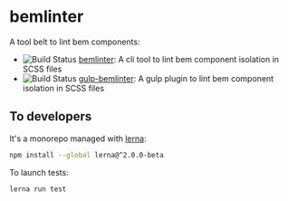 bemlinter
======

A tool belt to lint bem components:

 * ![Build Status](https://travis-ci.org/M6Web/bemlinter.svg?branch=master) [bemlinter](https://github.com/M6Web/bemlinter/blob/master/packages/bemlinter/README.md): A cli tool to lint bem component isolation in SCSS files
 * ![Build Status](https://travis-ci.org/M6Web/bemlinter.svg?branch=master) [gulp-bemlinter](https://github.com/M6Web/bemlinter/blob/master/packages/gulp-bemlinter/README.md): A gulp plugin to lint bem component isolation in SCSS files


To developers
------

It's a monorepo managed with [lerna](https://lernajs.io/):

```sh
npm install --global lerna@^2.0.0-beta
```

To launch tests:

```sh
lerna run test
```